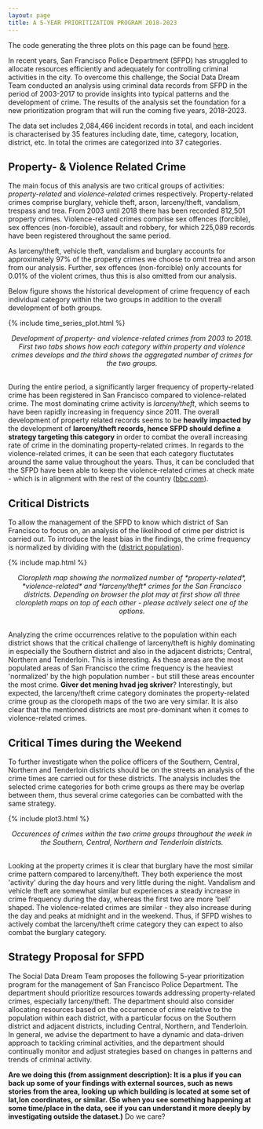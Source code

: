 ```yaml
---
layout: page
title: A 5-YEAR PRIORITIZATION PROGRAM 2018-2023
---
```


The code generating the three plots on this page can be found [here](https://github.com/jens-create/socialdata2023-assignment2/blob/main/Assignment2_plots.ipynb). 

In recent years, San Francisco Police Department (SFPD) has struggled to allocate resources efficiently and adequately for controlling criminal activities in the city. 
To overcome this challenge, the Social Data Dream Team conducted an analysis using criminal data records from SFPD in the period of 2003-2017 to provide insights into typical patterns and the development of crime. The results of the analysis set the foundation for a new prioritization program that will run the coming five years, 2018-2023.

The data set includes 2,084,466 incident records in total, and each incident is characterised by 35 features including date, time, category, location, district, etc. In total the crimes are categorized into 37 categories. 

## Property- & Violence Related Crime
The main focus of this analysis are two critical groups of activities: *property-related* and *violence-related* crimes respectively. Property-related crimes comprise burglary, vehicle theft, arson, larceny/theft, vandalism, trespass and trea. From 2003 until 2018 there has been recorded 812,501 property crimes. Violence-related crimes comprise sex offences (forcible), sex offences (non-forcible), assault and robbery, for which 225,089 records have been registered throughout the same period.

As larceny/theft, vehicle theft, vandalism and burglary accounts for approximately 97% of the property crimes we choose to omit trea and arson from our analysis. Further, sex offences (non-forcible) only accounts for 0.01% of the violent crimes, thus this is also omitted from our analysis. 

Below figure shows the historical development of crime frequency of each individual category within the two groups in addition to the overall development of both groups. 

{% include time_series_plot.html %}
<center> <em> Development of property- and violence-related crimes from 2003 to 2018. First two tabs shows how each category within property and violence crimes develops and the third shows the aggregated number of crimes for the two groups. </em> </center><br>


During the entire period, a significantly larger frequency of property-related crime has been registered in San Francisco compared to violence-related crime. The most dominating crime activity is *larceny/theft*, which seems to have been rapidly increasing in frequency since 2011. The overall development of property related records seems to be **heavily impacted by** the development of **larceny/theft records, hence SFPD should define a strategy targeting this category** in order to combat the overall increasing rate of crime in the dominating property-related crimes.  In regards to the violence-related crimes, it can be seen that each category fluctutates around the same value throughout the years. Thus, it can be concluded that the SFPD have been able to keep the violence-related crimes at check mate - which is in alignment with the rest of the country ([bbc.com](https://www.bbc.com/news/57581270)).



## Critical Districts
To allow the management of the SFPD to know which district of San Francisco to focus on, an analysis of the likelihood of crime per district is carried out. To introduce the least bias in the findings, the crime frequency is normalized by dividing with the ([district population](https://www.prisonpolicy.org/origin/ca/2020/sanfrancisco_police.html)). 

{% include map.html %}
<center> <em> Cloropleth map showing the normalized number of *property-related*, *violence-related* and *larceny/theft* crimes for the San Francisco districts. Depending on browser the plot may at first show all three cloropleth maps on top of each other - please actively select one of the options. </em> </center><br>


Analyzing the crime occurrences relative to the population within each district shows that the critical challenge of larceny/theft is highly dominating in especially the Southern district and also in the adjacent districts; Central, Northern and Tenderloin. This is interesting. As these areas are the most populated areas of San Francisco the crime frequency is the heaviest 'normalized' by the high population number - but still these areas encounter the most crime. **Giver det mening hvad jeg skriver**? Interestingly, but expected, the larceny/theft crime category dominates the property-related crime group as the cloropeth maps of the two are very similar. It is also clear that the mentioned districts are most pre-dominant when it comes to violence-related crimes.

## Critical Times during the Weekend
To further investigate when the police officers of the Southern, Central, Northern and Tenderloin districts should be on the streets an analysis of the crime times are carried out for these districts. The analysis includes the selected crime categories for both crime groups as there may be overlap between them, thus several crime categories can be combatted with the same strategy.


{% include plot3.html %}
<center> <em> Occurences of crimes within the two crime groups throughout the week in the Southern, Central, Northern and Tenderloin districts. </em> </center><br>

Looking at the property crimes it is clear that burglary have the most similar crime pattern compared to larceny/theft. They both experience the most 'activity' during the day hours and very little during the night. Vandalism and vehicle theft are somewhat similar but experiences a steady increase in crime frequency during the day, whereas the first two are more 'bell' shaped. The violence-related crimes are similar - they also increase during the day and peaks at midnight and in the weekend. Thus, if SFPD wishes to actively combat the larceny/theft crime category they can expect to also combat the burglary category.




## Strategy Proposal for SFPD

The Social Data Dream Team proposes the following 5-year prioritization program for the management of San Francisco Police Department. The department should prioritize resources towards addressing property-related crimes, especially larceny/theft. The department should also consider allocating resources based on the occurrence of crime relative to the population within each district, with a particular focus on the Southern district and adjacent districts, including Central, Northern, and Tenderloin. In general, we advise the department to have a dynamic and data-driven approach to tackling criminal activities, and the department should continually monitor and adjust strategies based on changes in patterns and trends of criminal activity.


**Are we doing this (from assignment description): It is a plus if you can back up some of your findings with external sources, such as news stories from the area, looking up which building is located at some set of lat,lon coordinates, or similar. (So when you see something happening at some time/place in the data, see if you can understand it more deeply by investigating outside the dataset.)** Do we care?
